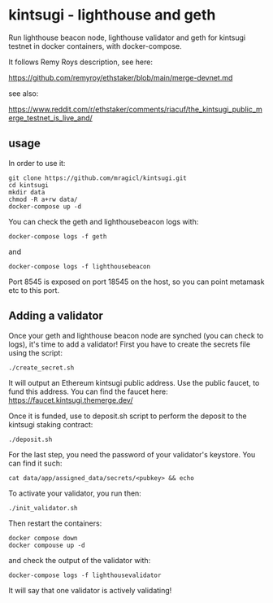 # kintsugi - lighthouse and geth
Run lighthouse beacon node, lighthouse validator and geth for kintsugi testnet in docker containers, with docker-compose.

It follows Remy Roys description, see here:

https://github.com/remyroy/ethstaker/blob/main/merge-devnet.md

see also:

https://www.reddit.com/r/ethstaker/comments/riacuf/the_kintsugi_public_merge_testnet_is_live_and/


## usage

In order to use it:
```
git clone https://github.com/mragicl/kintsugi.git
cd kintsugi
mkdir data
chmod -R a+rw data/
docker-compose up -d
```

You can check the geth and lighthousebeacon logs with:
```
docker-compose logs -f geth
```
and
```
docker-compose logs -f lighthousebeacon
```

Port 8545 is exposed on port 18545 on the host, so you can point metamask etc to this port.

## Adding a validator
Once your geth and lighthouse beacon node are synched (you can check to logs), it's time to add a validator!
First you have to create the secrets file using the script:
```
./create_secret.sh
```
It will output an Ethereum kintsugi public address. Use the public faucet, to fund this address. You can find the faucet here: https://faucet.kintsugi.themerge.dev/

Once it is funded, use to deposit.sh script to perform the deposit to the kintsugi staking contract:
```
./deposit.sh
```

For the last step, you need the password of your validator's keystore. You can find it such:
```
cat data/app/assigned_data/secrets/<pubkey> && echo
```

To activate your validator, you run then:
```
./init_validator.sh
```

Then restart the containers:
```
docker compose down
docker compouse up -d
```

and check the output of the validator with:
```
docker-compose logs -f lighthousevalidator
```
It will say that one validator is actively validating!





